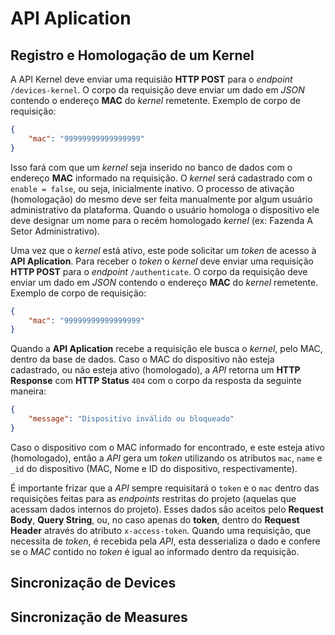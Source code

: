 # API Aplication

## Registro e Homologação de um Kernel

A API Kernel deve enviar uma requisião **HTTP POST** para o *endpoint* `/devices-kernel`. O corpo da requisição deve enviar um dado em *JSON* contendo o endereço **MAC** do *kernel* remetente. Exemplo de corpo de requisição:

```json
{
	"mac": "99999999999999999"
}
```

Isso fará com que um *kernel* seja inserido no banco de dados com o endereço **MAC** informado na requisição. O *kernel* será cadastrado com o `enable = false`, ou seja, inicialmente inativo. O processo de ativação (homologação) do mesmo deve ser feita manualmente por algum usuário administrativo da plataforma. Quando o usuário homologa o dispositivo ele deve designar um nome para o recém homologado *kernel* (ex: Fazenda A Setor Administrativo).

Uma vez que o *kernel* está ativo, este pode solicitar um *token* de acesso à **API Aplication**. Para receber o *token* o *kernel* deve enviar uma requisição **HTTP POST** para o *endpoint* `/authenticate`. O corpo da requisição deve enviar um dado em *JSON* contendo o endereço **MAC** do *kernel* remetente. Exemplo de corpo de requisição:

```json
{
	"mac": "99999999999999999"
}
```

Quando a **API Aplication** recebe a requisição ele busca o *kernel*, pelo MAC, dentro da base de dados. Caso o MAC do dispositivo não esteja cadastrado, ou não esteja ativo (homologado), a *API* retorna um **HTTP Response** com **HTTP Status** `404` com o corpo da resposta da seguinte maneira:

```json
{
    "message": "Dispositivo inválido ou bloqueado"
}
```

Caso o dispositivo com o MAC informado for encontrado, e este esteja ativo (homologado), então a *API* gera um *token* utilizando os atributos `mac`, `name` e `_id` do dispositivo (MAC, Nome e ID do dispositivo, respectivamente).

É importante frizar que a *API* sempre requisitará o `token` e o `mac` dentro das requisições feitas para as *endpoints* restritas do projeto (aquelas que acessam dados internos do projeto). Esses dados são aceitos pelo **Request Body**, **Query String**, ou, no caso apenas do **token**, dentro do **Request Header** através do atributo `x-access-token`. Quando uma requisição, que necessita de *token*, é recebida pela *API*, esta desserializa o dado e confere se o *MAC* contido no *token* é igual ao informado dentro da requisição.

## Sincronização de Devices

## Sincronização de Measures